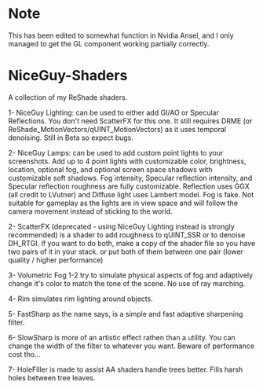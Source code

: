 # Note
This has been edited to somewhat function in Nvidia Ansel, and I only managed to get the GL component working partially correctly.

# NiceGuy-Shaders
A collection of my ReShade shaders.

1- NiceGuy Lighting: can be used to either add GI/AO or Specular Reflections. You don't need ScatterFX for this one. It still requires DRME (or ReShade_MotionVectors/qUINT_MotionVectors) as it uses temporal denoising. Still in Beta so expect bugs.

2- NiceGuy Lamps: can be used to add custom point lights to your screenshots. Add up to 4 point lights with customizable color, brightness, location, optional fog, and optional screen space shadows with customizable soft shadows. Fog intensity, Specular reflection intensity, and Specular reflection roughness are fully customizable. Reflection uses GGX (all credit to LVutner) and Diffuse light uses Lambert model. Fog is fake. Not suitable for gameplay as the lights are in view space and will follow the camera movement instead of sticking to the world.

2- ScatterFX (deprecated - using NiceGuy Lighting instead is strongly recommended) is a shader to add roughness to qUINT_SSR or to denoise DH_RTGI. If you want to do both, make a copy of the shader file so you have two pairs of it in your stack. or put both of them between one pair (lower quality / higher performance)

3- Volumetric Fog 1-2 try to simulate physical aspects of fog and adaptively change it's color to match the tone of the scene. No use of ray marching.

4- Rim simulates rim lighting around objects. 

5- FastSharp as the name says, is a simple and fast adaptive sharpening filter.

6- SlowSharp is more of an artistic effect rathen than a utility. You can change the width of the filter to whatever you want. Beware of performance cost tho...

7- HoleFiller is made to assist AA shaders handle trees better. Fills harsh holes between tree leaves.

